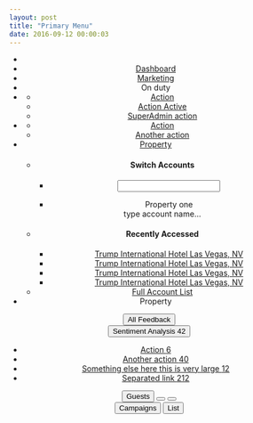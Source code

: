 ```yaml
---
layout: post
title: "Primary Menu"
date: 2016-09-12 00:00:03
---
```


<header class="l-header">
  <div class="l-header-top">
    <div class="container">
      <ul class="primary-menu nav nav-tabs" role="tablist">
        <li class="primary-menu-item-logo primary-menu-item-text">
          <span class="logo" title="Revinate">
            <i class="revicon-revinate-logo"></i>
          </span>
        </li>
        <li class="active">
          <a href="#dashboard" aria-controls="dashboard" role="tab" data-toggle="tab">
            Dashboard
            <i class="fa fa-circle text-danger"></i>
          </a>
        </li>
        <li>
          <a href="#marketing" aria-controls="marketing" role="tab" data-toggle="tab">Marketing</a>
        </li>
        <li class="pull-right primary-menu-item-bordered primary-menu-item-label">
          <span class="label label-success badge-label">On duty</span>
        </li>
        <li class="dropdown pull-right primary-menu-item-icon" title="Settings" data-toggle="tooltip" data-placement="bottom">
          <a class="dropdown-toggle primary-menu-item-bordered primary-menu-item-icon" data-toggle="dropdown" href="#" aria-expanded="false">
            <i class="fa fa-gear"></i>
          </a>
          <ul class="dropdown-menu" role="menu">
            <li>
              <a href="#">Action</a>
            </li>
            <li class="active">
              <a href="#">Action Active</a>
            </li>
            <li class="is-superadmin">
              <a href="#">SuperAdmin action</a>
            </li>
          </ul>
        </li>
        <li class="dropdown pull-right primary-menu-item-icon" title="Help & Feedback" data-toggle="tooltip" data-placement="bottom">
          <a class="dropdown-toggle primary-menu-item-bordered primary-menu-item-icon" data-toggle="dropdown" href="#" role="button"
          aria-expanded="false">
            <i class="fa fa-question-circle"></i>
          </a>
          <ul class="dropdown-menu" role="menu">
            <li>
              <a href="#">Action</a>
            </li>
            <li>
              <a href="#">Another action</a>
            </li>
          </ul>
        </li>
        <li class="dropdown pull-right prop-selector always-active">
          <a class="dropdown-toggle primary-menu-item-bordered" data-toggle="dropdown" href="#" aria-expanded="false">
            <i class="fa fa-caret-down pull-right"></i>
            Property
          </a>
          <ul class="dropdown-menu" role="menu">
            <li class="underline account-switcher">
              <h4>Switch Accounts</h4>
              <ul id="header_account_selector" class="account_selector contact-selector property-selector">
                <input type="hidden">
                <li class="prop-input">
                  <input type="text" class="text property-input form-control" autocomplete="off">
                  <span class="focus">
                    <i class="icon icon_magnifying_glass"></i>
                  </span>
                </li>
              </ul>
              <div class="contact-autocomplete">
                <ul>
                  <li>Property one</li>
                </ul>
                <div>type account name...</div>
              </div>
            </li>
            <li class="recently-accessed">
              <h4>Recently Accessed</h4>
              <ul>
                <li>
                  <a href="/goto-hotel-id/352/">
                    Trump International Hotel Las Vegas, NV
                  </a>
                </li>
                <li>
                  <a href="/goto-hotel-id/352/">
                    Trump International Hotel Las Vegas, NV
                  </a>
                </li>
                <li>
                  <a href="/goto-hotel-id/352/">
                    Trump International Hotel Las Vegas, NV
                  </a>
                </li>
                <li>
                  <a href="/goto-hotel-id/352/">
                    Trump International Hotel Las Vegas, NV
                  </a>
                </li>
              </ul>
            </li>
            <li class="underline full-account-list">
              <a class="bordered" href="/hotel-selection">
                Full Account List
              </a>
            </li>
          </ul>
        </li>
        <li class="primary-menu-item-bordered primary-menu-item-text pull-right prop-selector">
          Property</li>
      </ul>
    </div>
  </div>

  <div class="l-header-bottom">
    <div class="tab-content container">
      <!-- dashboard tab content -->
      <div role="tabpanel" class="tab-pane active" id="dashboard">
        <button type="button" class="btn btn-primary btn-header active mg-r-sm">
          <i class="fa fa-user mg-r-xs"></i>All Feedback
        </button>
        <div class="btn-group mg-r-sm">
          <button type="button" class="btn btn-primary btn-header dropdown-toggle" data-toggle="dropdown" aria-expanded="false">
            <i class="fa fa-heart mg-r-xs"></i>Sentiment Analysis
            <i class="fa fa-caret-down mg-l-xs"></i>
            <span class="badge badge-danger pull-right mg-l-sm">42</span>
          </button>
          <ul class="dropdown-menu" role="menu">
            <li>
              <a class="has-badge" href="#">Action
                <span class="badge badge-default">6</span>
              </a>
            </li>
            <li>
              <a class="has-badge" href="#">Another action
                <span class="badge badge-default">40</span>
              </a>
            </li>
            <li>
              <a class="has-badge" href="#">Something else here this is very large
                <span class="badge badge-default">12</span>
              </a>
            </li>
            <li>
              <a class="has-badge" href="#">Separated link
                <span class="badge badge-default">212</span>
              </a>
            </li>
          </ul>
        </div>
        <button type="button" class="btn btn-primary btn-header btn-rounded pull-right mg-l-sm">
          <i class="fa fa-book mg-r-xs"></i>Guests
        </button>
        <button type="button" class="btn btn-primary btn-header btn-circle pull-right mg-l-sm">
          <i class="fa fa-bookmark"></i>
        </button>
        <button type="button" class="btn btn-primary btn-header btn-circle pull-right mg-l-sm">
          <i class="fa fa-star"></i>
        </button>
      </div>
      <!-- marketing tab content -->
      <div role="tabpanel" class="tab-pane" id="marketing">
        <button type="button" class="btn btn-primary btn-header active mg-r-sm">
          <i class="fa fa-paper-plane mg-r-xs"></i>Campaigns
        </button>
        <button type="button" class="btn btn-primary btn-header mg-r-sm">
          <i class="fa fa-list-alt mg-r-xs"></i>List
        </button>
      </div>
    </div>
  </div>
</header>